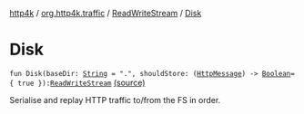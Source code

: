 [http4k](../../index.md) / [org.http4k.traffic](../index.md) / [ReadWriteStream](index.md) / [Disk](./-disk.md)

# Disk

`fun Disk(baseDir: `[`String`](https://kotlinlang.org/api/latest/jvm/stdlib/kotlin/-string/index.html)` = ".", shouldStore: (`[`HttpMessage`](../../org.http4k.core/-http-message/index.md)`) -> `[`Boolean`](https://kotlinlang.org/api/latest/jvm/stdlib/kotlin/-boolean/index.html)` = { true }): `[`ReadWriteStream`](index.md) [(source)](https://github.com/http4k/http4k/blob/master/http4k-core/src/main/kotlin/org/http4k/traffic/ReadWriteStream.kt#L15)

Serialise and replay HTTP traffic to/from the FS in order.

